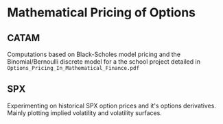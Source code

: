 # Mathematical Pricing of Options
<!-- PROJECT LOGO -->
## CATAM
Computations based on Black-Scholes model pricing and the Binomial/Bernoulli discrete model for a the school project detailed in `Options_Pricing_In_Mathematical_Finance.pdf`
## SPX
Experimenting on historical SPX option prices and it's options derivatives. Mainly plotting implied volatility and volatility surfaces.
